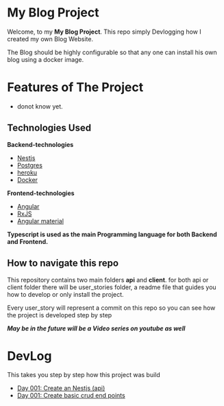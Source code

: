 # My Blog Project

Welcome, to my **My Blog Project**.
This repo simply Devlogging how I created my own Blog Website.

The Blog should be highly configurable so that any one can install his own blog using a docker image.

# Features of The Project

- donot know yet.

## Technologies Used

**Backend-technologies**

- [Nestjs](https://nestjs.com/)
- [Postgres](https://www.postgresql.org/)
- [heroku](https://heroku.com)
- [Docker](https://www.docker.com/)

**Frontend-technologies**

- [Angular](https://angular.io/)
- [RxJS](https://rxjs.dev/)
- [Angular material](https://material.angular.io/)

**Typescript is used as the main Programming language for both Backend and Frontend.**

## How to navigate this repo

This repository contains two main folders **api** and **client**.
for both api or client folder there will be user_stories folder, a readme file that guides you how to develop or only install the project.

Every user_story will represent a commit on this repo so you can see how the project is developed step by step

_**May be in the future will be a Video series on youtube as well**_

# DevLog

This takes you step by step how this project was build

- [Day 001: Create an Nestjs (api)](https://github.com/IbrahimElmourchidi/MyBlog/blob/main/api/user_stories/001.md)
- [Day 001: Create basic crud end points](https://github.com/IbrahimElmourchidi/MyBlog/blob/main/api/user_stories/002.md)
